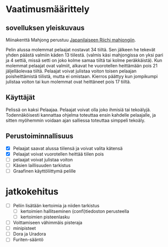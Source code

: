# Vaatimusmäärittely

## sovelluksen yleiskuvaus

Miinakenttä Mahjong perustuu [Japanilaiseen Riichi mahjongiin](https://en.wikipedia.org/wiki/Japanese_mahjong).

Pelin alussa molemmat pelaajat nostavat 34 tiiltä. Sen jälkeen he tekevät yhden päästä valmiin käden 13 tiilestä. (valmis käsi mahjongissa on yksi pari ja 4 settiä, missä setti on joko kolme samaa tiiltä tai kolme peräkkäistä). Kun molemmat pelaajat ovat valmiit, alkavat he vuorotellen heittämään pois 21 jäljelläolevaa tiiltä. Pelaajat voivat julistaa voiton toisen pelaajan poisheittämistä tiilistä, mutta ei omistaan. Kierros päättyy kun jompikumpi julistaa voiton tai kun molemmat ovat heittäneet pois 17 tiiltä.

## Käyttäjät

Pelissä on kaksi Pelaajaa. Pelaajat voivat olla joko ihmisiä tai tekoälyjä. Todennäköisesti kannattaa ohjelma toteuttaa ensin kahdelle pelaajalle, ja sitten myöhemmin voidaan ajan salliessa toteuttaa simppeli tekoäly.

## Perustoiminnallisuus
- [x] Pelaajat saavat alussa tiilensä ja voivat valita kätensä
- [x] Pelaajat voivat vuorotellen heittää tiilen pois
- [ ] pelaajat voivat julistaa voiton
- [ ] Käsien laillisuuden tarkistus
- [ ] Graafinen käyttöliittymä pelille

# jatkokehitus
- [ ] Peliin lisätään kertoimia ja niiden tarkistus
  - [ ] kertoimien hallitseminen (confi)tiedoston perusteella
  - [ ] kertoimien pisteenlasku
- [ ] Voittamiseen vähimmäis pisteraja
- [ ] minipisteet
- [ ] Dora ja Uradora
- [ ] Furiten-sääntö
